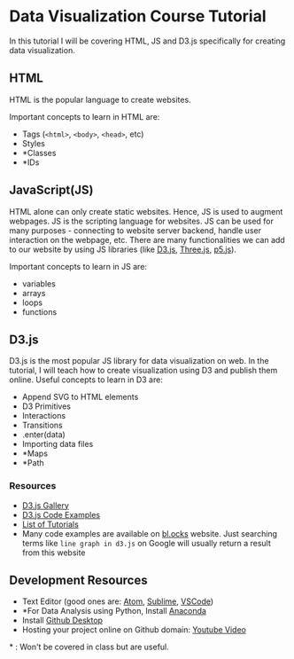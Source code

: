 # Data Visualization Course Tutorial

In this tutorial I will be covering HTML, JS and D3.js specifically for creating data visualization.

## HTML
HTML is the popular language to create websites. 

Important concepts to learn in HTML are:
* Tags (`<html>`, `<body>`, `<head>`, etc)
* Styles
* *Classes
* *IDs

## JavaScript(JS)
HTML alone can only create static websites. Hence, JS is used to augment webpages. JS is the scripting language for websites. JS can be used for many purposes - connecting to website server backend, handle user interaction on the webpage, etc. There are many functionalities we can add to our website by using JS libraries (like [D3.js](https://d3js.org), [Three.js](https://threejs.org), [p5.js](https://p5js.org)). 

Important concepts to learn in JS are:
* variables
* arrays
* loops
* functions

## D3.js
D3.js is the most popular JS library for data visualization on web. In the tutorial, I will teach how to create visualization using D3 and publish them online. Useful concepts to learn in D3 are:
* Append SVG to HTML elements
* D3 Primitives
* Interactions
* Transitions
* .enter(data)
* Importing data files
* *Maps
* *Path

### Resources
* [D3.js Gallery](https://github.com/d3/d3/wiki/gallery)
* [D3.js Code Examples](https://bl.ocks.org)
* [List of Tutorials](https://github.com/d3/d3/wiki/tutorials)
* Many code examples are available on [bl.ocks](https://bl.ocks.org) website. Just searching terms like `line graph in d3.js` on Google will usually return a result from this website

## Development Resources
* Text Editor (good ones are: [Atom](https://atom.io), [Sublime](https://www.sublimetext.com), [VSCode](https://code.visualstudio.com))
* *For Data Analysis using Python, Install [Anaconda](https://www.anaconda.com)
* Install [Github Desktop](https://desktop.github.com)
* Hosting your project online on Github domain: [Youtube Video]()


\* : Won't be covered in class but are useful.
